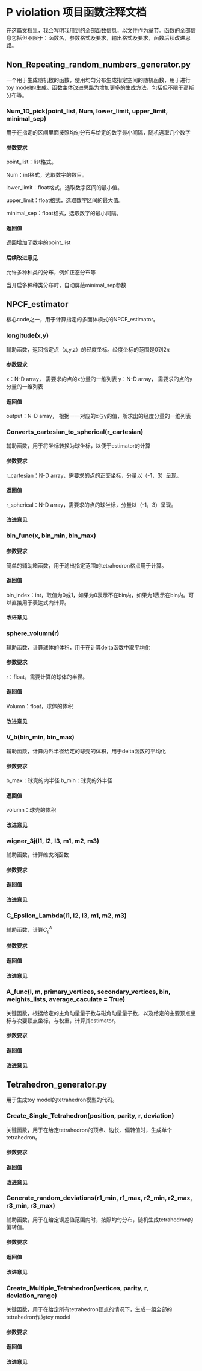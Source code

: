 # P violation 项目函数注释文档


在这篇文档里，我会写明我用到的全部函数信息，以文件作为章节。函数的全部信息包括但不限于：函数名，参数格式及要求，输出格式及要求，函数后续改进思路。


## Non_Repeating_random_numbers_generator.py
一个用于生成随机数的函数，使用均匀分布生成指定空间的随机函数，用于进行toy model的生成。函数主体改进思路为增加更多的生成方法，包括但不限于高斯分布等。

### Num_1D_pick(point_list, Num, lower_limit, upper_limit, minimal_sep)

用于在指定的区间里面按照均匀分布与给定的数字最小间隔，随机选取几个数字

#### 参数要求

point_list：list格式。

Num：int格式，选取数字的数目。

lower_limit：float格式，选取数字区间的最小值。

upper_limit：float格式，选取数字区间的最大值。

minimal_sep：float格式，选取数字的最小间隔。



#### 返回值

返回增加了数字的point_list



#### 后续改进意见

允许多种种类的分布，例如正态分布等

当开启多种种类分布时，自动屏蔽minimal_sep参数



## NPCF_estimator

核心code之一，用于计算指定的多面体模式的NPCF_estimator。



### longitude(x,y)

辅助函数，返回指定点（x,y,z）的经度坐标。经度坐标的范围是0到$2 \pi$

#### 参数要求
x：N-D array， 需要求的点的x分量的一维列表
y：N-D array， 需要求的点的y分量的一维列表

#### 返回值
output：N-D array， 根据一一对应的x与y的值，所求出的经度分量的一维列表

### Converts_cartesian_to_spherical(r_cartesian)

辅助函数，用于将坐标转换为球坐标，以便于estimator的计算

#### 参数要求
r_cartesian：N-D array，需要求的点的正交坐标，分量以（-1，3）呈现。

#### 返回值
r_spherical：N-D array，需要求的点的球坐标，分量以（-1，3）呈现。

#### 改进意见

### bin_func(x, bin_min, bin_max)

#### 参数要求

简单的辅助箱函数，用于滤出指定范围的tetrahedron格点用于计算。

#### 返回值
bin_index：int，取值为0或1，如果为0表示不在bin内，如果为1表示在bin内。可以直接用于表达式内计算。

#### 改进意见

### sphere_volumn(r)

辅助函数，计算球体的体积，用于在计算delta函数中取平均化

#### 参数要求
r：float，需要计算的球体的半径。

#### 返回值
Volumn：float，球体的体积

#### 改进意见

### V_b(bin_min, bin_max)

辅助函数，计算内外半径给定的球壳的体积，用于delta函数的平均化

#### 参数要求
b_max：球壳的内半径
b_min：球壳的外半径

#### 返回值
volumn：球壳的体积

#### 改进意见

### wigner_3j(l1, l2, l3, m1, m2, m3)
辅助函数，计算维戈3j函数
#### 参数要求
#### 返回值
#### 改进意见

### C_Epsilon_Lambda(l1, l2, l3, m1, m2, m3)
辅助函数，计算$C_{\epsilon}^{\Lambda}$
#### 参数要求
#### 返回值
#### 改进意见

### A_func(l, m, primary_vertices, secondary_vertices, bin, weights_lists, average_caculate = True)
关键函数，根据给定的主角动量量子数与磁角动量量子数，以及给定的主要顶点坐标与次要顶点坐标，与权重，计算其estimator。
#### 参数要求
#### 返回值
#### 改进意见


## Tetrahedron_generator.py

用于生成toy model的tetrahedron模型的代码。

### Create_Single_Tetrahedron(position, parity, r, deviation)

关键函数，用于在给定tetrahedron的顶点、边长、偏转值时，生成单个tetrahedron。

#### 参数要求
#### 返回值
#### 改进意见

### Generate_random_deviations(r1_min, r1_max, r2_min, r2_max, r3_min, r3_max)

辅助函数，用于在给定误差值范围内时，按照均匀分布，随机生成tetrahedron的偏转值。

#### 参数要求
#### 返回值
#### 改进意见

### Create_Multiple_Tetrahedron(vertices, parity, r, deviation_range)

关键函数，用于在给定所有tetrahedron顶点的情况下，生成一组全部的tetrahedron作为toy model

#### 参数要求
#### 返回值
#### 改进意见